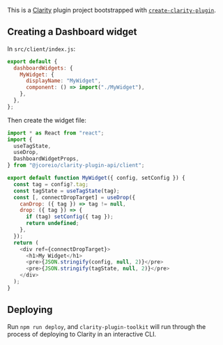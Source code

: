 This is a [Clarity](https://www.jcore.io/clarity) plugin project bootstrapped with [`create-clarity-plugin`](https://github.com/jcoreio/clarity-plugin-toolkit/tree/master/packages/create-clarity-plugin).

## Creating a Dashboard widget

In `src/client/index.js`:

```js
export default {
  dashboardWidgets: {
    MyWidget: {
      displayName: "MyWidget",
      component: () => import("./MyWidget"),
    },
  },
};
```

Then create the widget file:

```js
import * as React from "react";
import {
  useTagState,
  useDrop,
  DashboardWidgetProps,
} from "@jcoreio/clarity-plugin-api/client";

export default function MyWidget({ config, setConfig }) {
  const tag = config?.tag;
  const tagState = useTagState(tag);
  const [, connectDropTarget] = useDrop({
    canDrop: ({ tag }) => tag != null,
    drop: ({ tag }) => {
      if (tag) setConfig({ tag });
      return undefined;
    },
  });
  return (
    <div ref={connectDropTarget}>
      <h1>My Widget</h1>
      <pre>{JSON.stringify(config, null, 2)}</pre>
      <pre>{JSON.stringify(tagState, null, 2)}</pre>
    </div>
  );
}
```

## Deploying

Run `npm run deploy`, and `clarity-plugin-toolkit` will run through the process of deploying to
Clarity in an interactive CLI.
